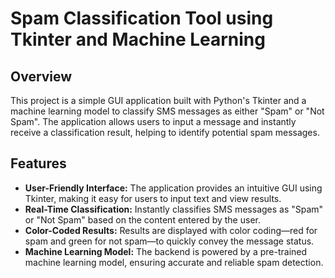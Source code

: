 # Spam Classification Tool using Tkinter and Machine Learning

## Overview

This project is a simple GUI application built with Python's Tkinter and a machine learning model to classify SMS messages as either "Spam" or "Not Spam". The application allows users to input a message and instantly receive a classification result, helping to identify potential spam messages.

## Features

- **User-Friendly Interface:** The application provides an intuitive GUI using Tkinter, making it easy for users to input text and view results.
- **Real-Time Classification:** Instantly classifies SMS messages as "Spam" or "Not Spam" based on the content entered by the user.
- **Color-Coded Results:** Results are displayed with color coding—red for spam and green for not spam—to quickly convey the message status.
- **Machine Learning Model:** The backend is powered by a pre-trained machine learning model, ensuring accurate and reliable spam detection.
